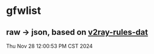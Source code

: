 # gfwlist
## raw -> json, based on [v2ray-rules-dat](https://github.com/Loyalsoldier/v2ray-rules-dat)
Thu Nov 28 12:00:53 PM CST 2024

